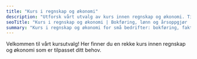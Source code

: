 ```yaml
---
title: "Kurs i regnskap og økonomi"
description: "Utforsk vårt utvalg av kurs innen regnskap og økonomi. Tilpasset for selvstendig næringsdrivende og småbedrifter."
seoTitle: "Kurs i regnskap og økonomi | Bokføring, lønn og årsoppgjør | ReAI"
summary: "Kurs i regnskap og økonomi for små bedrifter: bokføring, fakturering, lønn og årsoppgjør."
---
```


Velkommen til vårt kursutvalg! Her finner du en rekke kurs innen regnskap og økonomi som er tilpasset ditt behov.
